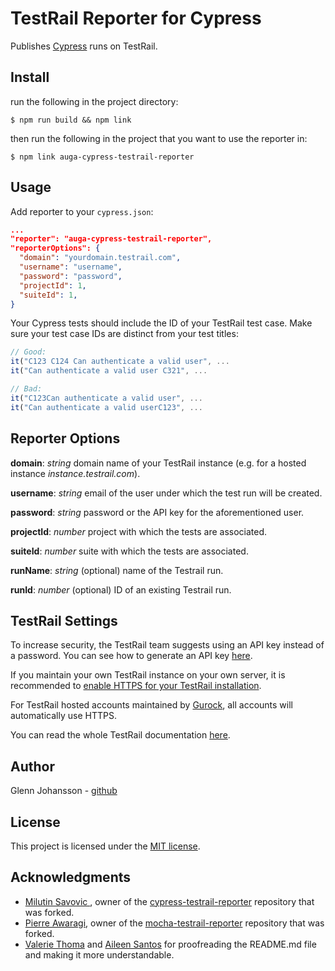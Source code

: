 # TestRail Reporter for Cypress

Publishes [Cypress](https://www.cypress.io/) runs on TestRail.

## Install

run the following in the project directory:
```shell
$ npm run build && npm link
```
then run the following in the project that you want to use the reporter in:
```shell
$ npm link auga-cypress-testrail-reporter
```

## Usage

Add reporter to your `cypress.json`:

```json
...
"reporter": "auga-cypress-testrail-reporter",
"reporterOptions": {
  "domain": "yourdomain.testrail.com",
  "username": "username",
  "password": "password",
  "projectId": 1,
  "suiteId": 1,
}
```

Your Cypress tests should include the ID of your TestRail test case. Make sure your test case IDs are distinct from your test titles:

```Javascript
// Good:
it("C123 C124 Can authenticate a valid user", ...
it("Can authenticate a valid user C321", ...

// Bad:
it("C123Can authenticate a valid user", ...
it("Can authenticate a valid userC123", ...
```

## Reporter Options

**domain**: _string_ domain name of your TestRail instance (e.g. for a hosted instance _instance.testrail.com_).

**username**: _string_ email of the user under which the test run will be created.

**password**: _string_ password or the API key for the aforementioned user.

**projectId**: _number_ project with which the tests are associated.

**suiteId**: _number_ suite with which the tests are associated.

**runName**: _string_ (optional) name of the Testrail run.

**runId**: _number_ (optional) ID of an existing Testrail run.

## TestRail Settings

To increase security, the TestRail team suggests using an API key instead of a password. You can see how to generate an API key [here](http://docs.gurock.com/testrail-api2/accessing#username_and_api_key).

If you maintain your own TestRail instance on your own server, it is recommended to [enable HTTPS for your TestRail installation](http://docs.gurock.com/testrail-admin/admin-securing#using_https).

For TestRail hosted accounts maintained by [Gurock](http://www.gurock.com/), all accounts will automatically use HTTPS.

You can read the whole TestRail documentation [here](http://docs.gurock.com/).

## Author

Glenn Johansson - [github](https://github.com/glenn-johansson)

## License

This project is licensed under the [MIT license](/LICENSE.md).

## Acknowledgments

* [Milutin Savovic ](https://github.com/mickosav), owner of the [cypress-testrail-reporter](https://github.com/Vivify-Ideas/cypress-testrail-reporter) repository that was forked.
* [Pierre Awaragi](https://github.com/awaragi), owner of the [mocha-testrail-reporter](https://github.com/awaragi/mocha-testrail-reporter) repository that was forked.
* [Valerie Thoma](https://github.com/ValerieThoma) and [Aileen Santos](https://github.com/asantos3026) for proofreading the README.md file and making it more understandable.
